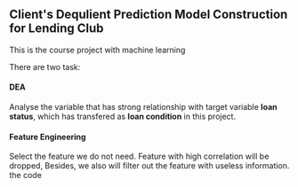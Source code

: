 ## Client's Dequlient Prediction Model Construction for Lending Club

This is the course project with machine learning

There are two task:

#### DEA
Analyse the variable that has strong relationship with target variable **loan status**, which has transfered as **loan condition** in this project.

#### Feature Engineering

Select the feature we do not need. Feature with high correlation will be dropped, Besides, we also will filter out the feature with useless information. the code

